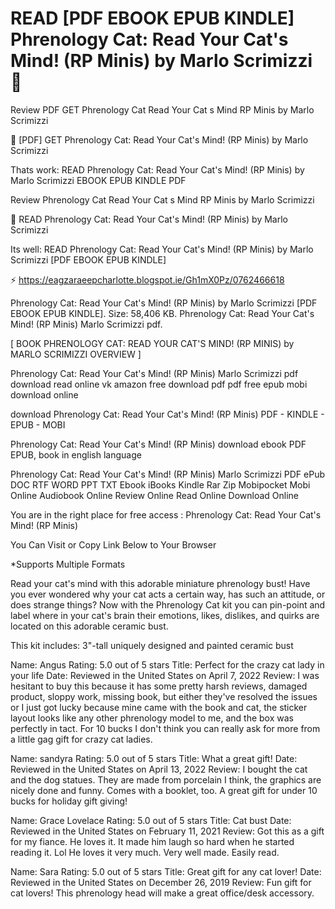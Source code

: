 # READ [PDF EBOOK EPUB KINDLE] Phrenology Cat: Read Your Cat's Mind! (RP Minis) by Marlo Scrimizzi 📝
Review PDF GET Phrenology Cat Read Your Cat s Mind RP Minis by Marlo Scrimizzi

💏 [PDF] GET Phrenology Cat: Read Your Cat's Mind! (RP Minis) by Marlo Scrimizzi

Thats work: READ Phrenology Cat: Read Your Cat's Mind! (RP Minis) by Marlo Scrimizzi EBOOK EPUB KINDLE PDF


Review Phrenology Cat Read Your Cat s Mind RP Minis by Marlo Scrimizzi

📝 READ Phrenology Cat: Read Your Cat's Mind! (RP Minis) by Marlo Scrimizzi

Its well: READ Phrenology Cat: Read Your Cat's Mind! (RP Minis) by Marlo Scrimizzi [PDF EBOOK EPUB KINDLE]



⚡ https://eagzaraeepcharlotte.blogspot.ie/Gh1mX0Pz/0762466618



Phrenology Cat: Read Your Cat's Mind! (RP Minis) by Marlo Scrimizzi [PDF EBOOK EPUB KINDLE]. Size: 58,406 KB. Phrenology Cat: Read Your Cat's Mind! (RP Minis) Marlo Scrimizzi pdf.

[ BOOK PHRENOLOGY CAT: READ YOUR CAT'S MIND! (RP MINIS) by MARLO SCRIMIZZI OVERVIEW ]

Phrenology Cat: Read Your Cat's Mind! (RP Minis) Marlo Scrimizzi pdf download read online vk amazon free download pdf pdf free epub mobi download online

download Phrenology Cat: Read Your Cat's Mind! (RP Minis) PDF - KINDLE - EPUB - MOBI

Phrenology Cat: Read Your Cat's Mind! (RP Minis) download ebook PDF EPUB, book in english language

Phrenology Cat: Read Your Cat's Mind! (RP Minis) Marlo Scrimizzi PDF ePub DOC RTF WORD PPT TXT Ebook iBooks Kindle Rar Zip Mobipocket Mobi Online Audiobook Online Review Online Read Online Download Online

You are in the right place for free access : Phrenology Cat: Read Your Cat's Mind! (RP Minis)

You Can Visit or Copy Link Below to Your Browser

*Supports Multiple Formats

Read your cat's mind with this adorable miniature phrenology bust!
Have you ever wondered why your cat acts a certain way, has such an attitude, or does strange things? Now with the Phrenology Cat kit you can pin-point and label where in your cat's brain their emotions, likes, dislikes, and quirks are located on this adorable ceramic bust.

This kit includes:
3"-tall uniquely designed and painted ceramic bust

Name: Angus
Rating: 5.0 out of 5 stars
Title: Perfect for the crazy cat lady in your life
Date: Reviewed in the United States on April 7, 2022
Review: I was hesitant to buy this because it has some pretty harsh reviews, damaged product, sloppy work, missing book, but either they've resolved the issues or I just got lucky because mine came with the book and cat, the sticker layout looks like any other phrenology model to me, and the box was perfectly in tact. For 10 bucks I don't think you can really ask for more from a little gag gift for crazy cat ladies.

Name: sandyra
Rating: 5.0 out of 5 stars
Title: What a great gift!
Date: Reviewed in the United States on April 13, 2022
Review: I bought the cat and the dog statues. They are made from porcelain I think, the graphics are nicely done and funny. Comes with a booklet, too. A great gift for under 10 bucks for holiday gift giving!

Name: Grace Lovelace
Rating: 5.0 out of 5 stars
Title: Cat bust
Date: Reviewed in the United States on February 11, 2021
Review: Got this as a gift for my fiance. He loves it. It made him laugh so hard when he started reading it. Lol He loves it very much. Very well made. Easily read.

Name: Sara
Rating: 5.0 out of 5 stars
Title: Great gift for any cat lover!
Date: Reviewed in the United States on December 26, 2019
Review: Fun gift for cat lovers! This phrenology head will make a great office/desk accessory.
